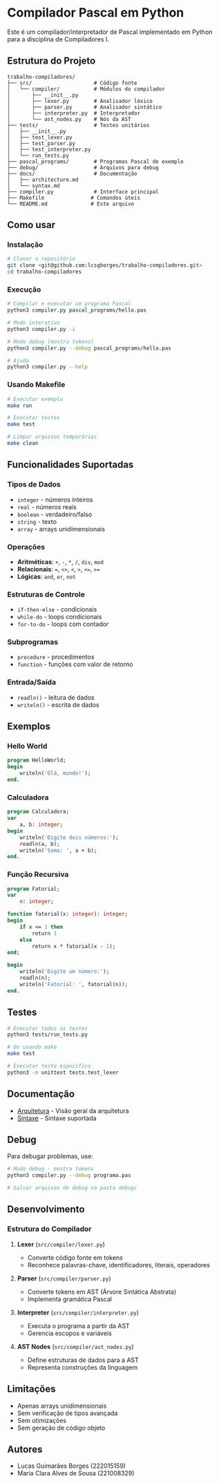 # Compilador Pascal em Python

Este é um compilador/interpretador de Pascal implementado em Python para a disciplina de Compiladores I.

## Estrutura do Projeto

```
trabalho-compiladores/
├── src/                    # Código fonte
│   └── compiler/           # Módulos do compilador
│       ├── __init__.py
│       ├── lexer.py        # Analisador léxico
│       ├── parser.py       # Analisador sintático
│       ├── interpreter.py  # Interpretador
│       └── ast_nodes.py    # Nós da AST
├── tests/                  # Testes unitários
│   ├── __init__.py
│   ├── test_lexer.py
│   ├── test_parser.py
│   ├── test_interpreter.py
│   └── run_tests.py
├── pascal_programs/        # Programas Pascal de exemplo
├── debug/                  # Arquivos para debug
├── docs/                   # Documentação
│   ├── architecture.md
│   └── syntax.md
├── compiler.py             # Interface principal
├── Makefile               # Comandos úteis
└── README.md              # Este arquivo
```

## Como usar

### Instalação

```bash
# Clonar o repositório
git clone <git@github.com:lcsgborges/trabalho-compiladores.git>
cd trabalho-compiladores
```

### Execução

```bash
# Compilar e executar um programa Pascal
python3 compiler.py pascal_programs/hello.pas

# Modo interativo
python3 compiler.py -i

# Modo debug (mostra tokens)
python3 compiler.py --debug pascal_programs/hello.pas

# Ajuda
python3 compiler.py --help
```

### Usando Makefile

```bash
# Executar exemplo
make run

# Executar testes
make test

# Limpar arquivos temporários
make clean
```

## Funcionalidades Suportadas

### Tipos de Dados
- `integer` - números inteiros
- `real` - números reais
- `boolean` - verdadeiro/falso
- `string` - texto
- `array` - arrays unidimensionais

### Operações
- **Aritméticas**: `+`, `-`, `*`, `/`, `div`, `mod`
- **Relacionais**: `=`, `<>`, `<`, `>`, `<=`, `>=`
- **Lógicas**: `and`, `or`, `not`

### Estruturas de Controle
- `if-then-else` - condicionais
- `while-do` - loops condicionais
- `for-to-do` - loops com contador

### Subprogramas
- `procedure` - procedimentos
- `function` - funções com valor de retorno

### Entrada/Saída
- `readln()` - leitura de dados
- `writeln()` - escrita de dados

## Exemplos

### Hello World
```pascal
program HelloWorld;
begin
    writeln('Olá, mundo!');
end.
```

### Calculadora
```pascal
program Calculadora;
var
    a, b: integer;
begin
    writeln('Digite dois números:');
    readln(a, b);
    writeln('Soma: ', a + b);
end.
```

### Função Recursiva
```pascal
program Fatorial;
var
    n: integer;

function fatorial(x: integer): integer;
begin
    if x <= 1 then
        return 1
    else
        return x * fatorial(x - 1);
end;

begin
    writeln('Digite um número:');
    readln(n);
    writeln('Fatorial: ', fatorial(n));
end.
```

## Testes

```bash
# Executar todos os testes
python3 tests/run_tests.py

# Ou usando make
make test

# Executar teste específico
python3 -m unittest tests.test_lexer
```

## Documentação

- [Arquitetura](docs/architecture.md) - Visão geral da arquitetura
- [Sintaxe](docs/syntax.md) - Sintaxe suportada

## Debug

Para debugar problemas, use:

```bash
# Modo debug - mostra tokens
python3 compiler.py --debug programa.pas

# Salvar arquivos de debug na pasta debug/
```

## Desenvolvimento

### Estrutura do Compilador

1. **Lexer** (`src/compiler/lexer.py`)
   - Converte código fonte em tokens
   - Reconhece palavras-chave, identificadores, literais, operadores

2. **Parser** (`src/compiler/parser.py`)
   - Converte tokens em AST (Árvore Sintática Abstrata)
   - Implementa gramática Pascal

3. **Interpreter** (`src/compiler/interpreter.py`)
   - Executa o programa a partir da AST
   - Gerencia escopos e variáveis

4. **AST Nodes** (`src/compiler/ast_nodes.py`)
   - Define estruturas de dados para a AST
   - Representa construções da linguagem

## Limitações

- Apenas arrays unidimensionais
- Sem verificação de tipos avançada
- Sem otimizações
- Sem geração de código objeto

## Autores

- Lucas Guimarães Borges (222015159)
- Maria Clara Alves de Sousa (221008329)
